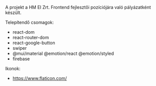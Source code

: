 A projekt a HM EI Zrt. Frontend fejlesztői pozíciójára való pályázatként készült.

Telepítendő csomagok:

- react-dom
- react-router-dom
- react-google-button
- swiper
- @mui/material @emotion/react @emotion/styled
- firebase

Ikonok:

- https://www.flaticon.com/
